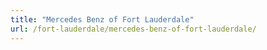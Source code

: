 ```yaml
---
title: "Mercedes Benz of Fort Lauderdale"
url: /fort-lauderdale/mercedes-benz-of-fort-lauderdale/
---
```

